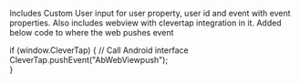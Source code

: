 Includes Custom User input for user property, user id and event with event properties. Also includes webview with clevertap integration in it. 
Added below code to where the web pushes event 

if (window.CleverTap) {
  // Call Android interface             
  CleverTap.pushEvent("AbWebViewpush");          
} 
